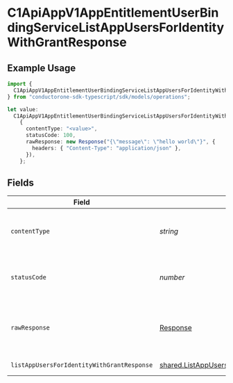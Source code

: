# C1ApiAppV1AppEntitlementUserBindingServiceListAppUsersForIdentityWithGrantResponse

## Example Usage

```typescript
import {
  C1ApiAppV1AppEntitlementUserBindingServiceListAppUsersForIdentityWithGrantResponse,
} from "conductorone-sdk-typescript/sdk/models/operations";

let value:
  C1ApiAppV1AppEntitlementUserBindingServiceListAppUsersForIdentityWithGrantResponse =
    {
      contentType: "<value>",
      statusCode: 100,
      rawResponse: new Response("{\"message\": \"hello world\"}", {
        headers: { "Content-Type": "application/json" },
      }),
    };
```

## Fields

| Field                                                                                                                     | Type                                                                                                                      | Required                                                                                                                  | Description                                                                                                               |
| ------------------------------------------------------------------------------------------------------------------------- | ------------------------------------------------------------------------------------------------------------------------- | ------------------------------------------------------------------------------------------------------------------------- | ------------------------------------------------------------------------------------------------------------------------- |
| `contentType`                                                                                                             | *string*                                                                                                                  | :heavy_check_mark:                                                                                                        | HTTP response content type for this operation                                                                             |
| `statusCode`                                                                                                              | *number*                                                                                                                  | :heavy_check_mark:                                                                                                        | HTTP response status code for this operation                                                                              |
| `rawResponse`                                                                                                             | [Response](https://developer.mozilla.org/en-US/docs/Web/API/Response)                                                     | :heavy_check_mark:                                                                                                        | Raw HTTP response; suitable for custom response parsing                                                                   |
| `listAppUsersForIdentityWithGrantResponse`                                                                                | [shared.ListAppUsersForIdentityWithGrantResponse](../../../sdk/models/shared/listappusersforidentitywithgrantresponse.md) | :heavy_minus_sign:                                                                                                        | Successful response                                                                                                       |